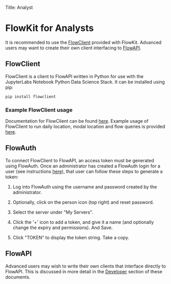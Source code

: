 Title: Analyst

# FlowKit for Analysts

It is recommended to use the [FlowClient](#flowclient) provided with FlowKit. Advanced users may want to create their own client interfacing to [FlowAPI](#flowapi).

<a name="flowclient">

## FlowClient

FlowClient is a client to FlowAPI written in Python for use with the JupyterLabs Notebook Python Data Science Stack. It can be installed using pip:

```bash
pip install flowclient
```

### Example FlowClient usage

Documentation for FlowClient can be found [here](../flowclient/documentation/). Example usage of FlowClient to run daily location, modal location and flow queries is provided [here](../flowclient/example_usage/).

<a name="flowauth">

## FlowAuth

To connect FlowClient to FlowAPI, an access token must be generated using FlowAuth. Once an administrator has created a FlowAuth login for a user (see instructions [here](2-install.md#granting-user-permissions-in-flowauth)), that user can follow these steps to generate a token:

1. Log into FlowAuth using the username and password created by the administrator.

2. Optionally, click on the person icon (top right) and reset password.

3. Select the server under "My Servers".

4. Click the '+' icon to add a token, and give it a name (and optionally change the expiry and permissions). And Save.

5. Click "TOKEN" to display the token string. Take a copy.

<a name="flowapi">

## FlowAPI

Advanced users may wish to write their own clients that interface directly to FlowAPI. This is discussed in more detail in the [Developer](4-developer.md) section of these documents.
